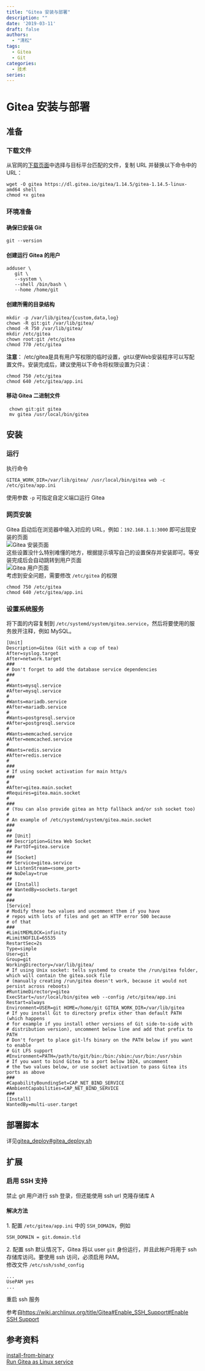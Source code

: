 ```yaml
---
title: "Gitea 安装与部署"
description: ""
date: '2019-03-11'
draft: false
authors:
  - "清松"
tags:
  - Gitea
  - Git
categories:
  - 技术
series:
---
```


# Gitea 安装与部署
## 准备
### 下载文件
从官网的[下载页面](https://dl.gitea.io/gitea/)中选择与目标平台匹配的文件，复制 URL 并替换以下命令中的 URL：
``` shell
wget -O gitea https://dl.gitea.io/gitea/1.14.5/gitea-1.14.5-linux-amd64 shell
chmod +x gitea
```

### 环境准备
#### 确保已安装 Git
``` shell
git --version
```

#### 创建运行 Gitea 的用户
``` shell
adduser \
   git \
   --system \
   --shell /bin/bash \
   --home /home/git
```

#### 创建所需的目录结构
``` shell
mkdir -p /var/lib/gitea/{custom,data,log}
chown -R git:git /var/lib/gitea/
chmod -R 750 /var/lib/gitea/
mkdir /etc/gitea
chown root:git /etc/gitea
chmod 770 /etc/gitea
``` 
**注意**：
/etc/gitea是具有用户写权限的临时设置，git以便Web安装程序可以写配置文件。安装完成后，建议使用以下命令将权限设置为只读：
``` shell
chmod 750 /etc/gitea
chmod 640 /etc/gitea/app.ini
```

#### 移动 Gitea 二进制文件
``` shell
 chown git:git gitea
 mv gitea /usr/local/bin/gitea
```

## 安装
### 运行
执行命令
``` shell
GITEA_WORK_DIR=/var/lib/gitea/ /usr/local/bin/gitea web -c /etc/gitea/app.ini
```
使用参数 `-p` 可指定自定义端口运行 Gitea

### 网页安装
Gitea 启动后在浏览器中输入对应的 URL，例如：`192.168.1.1:3000` 即可出现安装的页面  
![Gitea 安装页面](https://raw.githubusercontent.com/coderqs/wiki_img/master/%E5%B7%A5%E5%85%B7/%E7%BC%96%E7%A8%8B%E5%B7%A5%E5%85%B7/%E7%89%88%E6%9C%AC%E6%8E%A7%E5%88%B6/gitea/gitea_%E5%AE%89%E8%A3%85%E7%95%8C%E9%9D%A2.png)  
这些设置没什么特别难懂的地方，根据提示填写自己的设置保存并安装即可。等安装完成后会自动跳转到用户页面  
![Gitea 用户页面](https://raw.githubusercontent.com/coderqs/wiki_img/master/%E5%B7%A5%E5%85%B7/%E7%BC%96%E7%A8%8B%E5%B7%A5%E5%85%B7/%E7%89%88%E6%9C%AC%E6%8E%A7%E5%88%B6/gitea/gitea_%E7%94%A8%E6%88%B7%E9%A1%B5%E9%9D%A2.png)  
考虑到安全问题，需要修改 `/etc/gitea` 的权限
``` shell
chmod 750 /etc/gitea
chmod 640 /etc/gitea/app.ini
```

### 设置系统服务
将下面的内容复制到
`/etc/systemd/system/gitea.service`，然后将要使用的服务放开注释，例如
MySQL。
``` service
[Unit]
Description=Gitea (Git with a cup of tea)
After=syslog.target
After=network.target
###
# Don't forget to add the database service dependencies
###
#
#Wants=mysql.service
#After=mysql.service
#
#Wants=mariadb.service
#After=mariadb.service
#
#Wants=postgresql.service
#After=postgresql.service
#
#Wants=memcached.service
#After=memcached.service
#
#Wants=redis.service
#After=redis.service
#
###
# If using socket activation for main http/s
###
#
#After=gitea.main.socket
#Requires=gitea.main.socket
#
###
# (You can also provide gitea an http fallback and/or ssh socket too)
#
# An example of /etc/systemd/system/gitea.main.socket
###
##
## [Unit]
## Description=Gitea Web Socket
## PartOf=gitea.service
##
## [Socket]
## Service=gitea.service
## ListenStream=<some_port>
## NoDelay=true
##
## [Install]
## WantedBy=sockets.target
##
###
[Service]
# Modify these two values and uncomment them if you have
# repos with lots of files and get an HTTP error 500 because
# of that
###
#LimitMEMLOCK=infinity
#LimitNOFILE=65535
RestartSec=2s
Type=simple
User=git
Group=git
WorkingDirectory=/var/lib/gitea/
# If using Unix socket: tells systemd to create the /run/gitea folder, which will contain the gitea.sock file
# (manually creating /run/gitea doesn't work, because it would not persist across reboots)
#RuntimeDirectory=gitea
ExecStart=/usr/local/bin/gitea web --config /etc/gitea/app.ini
Restart=always
Environment=USER=git HOME=/home/git GITEA_WORK_DIR=/var/lib/gitea
# If you install Git to directory prefix other than default PATH (which happens
# for example if you install other versions of Git side-to-side with
# distribution version), uncomment below line and add that prefix to PATH
# Don't forget to place git-lfs binary on the PATH below if you want to enable
# Git LFS support
#Environment=PATH=/path/to/git/bin:/bin:/sbin:/usr/bin:/usr/sbin
# If you want to bind Gitea to a port below 1024, uncomment
# the two values below, or use socket activation to pass Gitea its ports as above
###
#CapabilityBoundingSet=CAP_NET_BIND_SERVICE
#AmbientCapabilities=CAP_NET_BIND_SERVICE
###
[Install]
WantedBy=multi-user.target
```

## 部署脚本
详见[gitea_deploy#gitea_deploy.sh](/脚本管理/gitea_deploy#gitea_deploy.sh)

## 扩展
### 启用 SSH 支持
禁止 git 用户进行 ssh 登录，但还能使用 ssh url 克隆存储库 A

#### 解决方法
1\. 配置 `/etc/gitea/app.ini` 中的 `SSH_DOMAIN`，例如
``` shell
SSH_DOMAIN = git.domain.tld
```
2\. 配置 ssh 默认情况下，Gitea 将以 user `git`
身份运行，并且此帐户将用于 ssh 存储库访问。要使用 ssh 访问，必须启用
PAM。  
修改文件 `/etc/ssh/sshd_config`
``` shell
...
UsePAM yes
...
```
重启 ssh 服务  

参考自[https://wiki.archlinux.org/title/Gitea#Enable_SSH_Support#Enable SSH Support](https://wiki.archlinux.org/title/Gitea#Enable_SSH_Support#Enable%20SSH%20Support)

## 参考资料
[install-from-binary](https://docs.gitea.io/en-us/install-from-binary/)  
[Run Gitea as Linux service](https://docs.gitea.io/en-us/linux-service/)  

